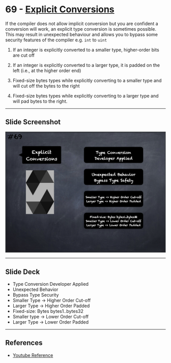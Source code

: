 # 69 - [Explicit Conversions](Explicit%20Conversions.md)
If the compiler does not allow implicit conversion but you are confident a conversion will work, an explicit type conversion is sometimes possible. This may result in unexpected behaviour and allows you to bypass some security features of the compiler e.g. `int` to `uint`

1. If an integer is explicitly converted to a smaller type, higher-order bits are cut off
    
2. If an integer is explicitly converted to a larger type, it is padded on the left (i.e., at the higher order end)
    
3. Fixed-size bytes types while explicitly converting to a smaller type and will cut off the bytes to the right
    
4. Fixed-size bytes types while explicitly converting to a larger type and will pad bytes to the right.

___
## Slide Screenshot
![069.png](../../images/solidity101/069.png)
___
## Slide Deck
- Type Conversion Developer Applied
- Unexpected Behavior
- Bypass Type Security
- Smaller Type -> Higher Order Cut-off
- Larger Type -> Higher Order Padded
- Fixed-size: Bytes bytes1..bytes32
- Smaller type -> Lower Order Cut-off
- Larger Type -> Lower Order Padded
___
## References
- [Youtube Reference](https://youtu.be/WgU7KKKomMk?t=766)


